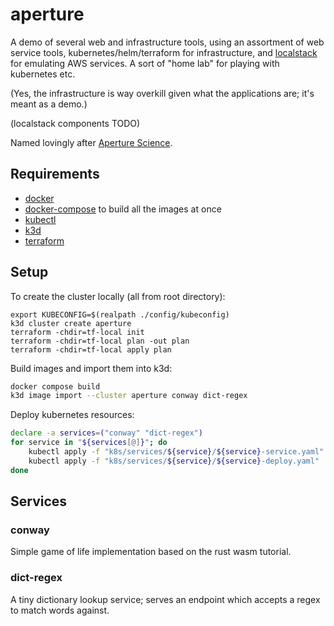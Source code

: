 # aperture

A demo of several web and infrastructure tools, using an assortment of web
service tools, kubernetes/helm/terraform for infrastructure, and [localstack]
for emulating AWS services. A sort of "home lab" for playing with kubernetes
etc.

(Yes, the infrastructure is way overkill given what the applications are; it's
meant as a demo.)

(localstack components TODO)

Named lovingly after [Aperture Science][].

## Requirements

- [docker][]
- [docker-compose][] to build all the images at once
- [kubectl][]
- [k3d][]
- [terraform][]

## Setup

To create the cluster locally (all from root directory):
```
export KUBECONFIG=$(realpath ./config/kubeconfig)
k3d cluster create aperture
terraform -chdir=tf-local init
terraform -chdir=tf-local plan -out plan
terraform -chdir=tf-local apply plan
```

Build images and import them into k3d:
```bash
docker compose build
k3d image import --cluster aperture conway dict-regex
```

Deploy kubernetes resources:
```bash
declare -a services=("conway" "dict-regex")
for service in "${services[@]}"; do
    kubectl apply -f "k8s/services/${service}/${service}-service.yaml"
    kubectl apply -f "k8s/services/${service}/${service}-deploy.yaml"
done
```

## Services

### conway

Simple game of life implementation based on the rust wasm tutorial.

### dict-regex

A tiny dictionary lookup service; serves an endpoint which accepts a regex to
match words against.


[Aperture Science]: https://theportalwiki.com/wiki/Aperture_Science
[docker]: https://docs.docker.com/get-docker/
[docker-compose]: https://docs.docker.com/compose/install/
[kubectl]: https://kubernetes.io/docs/tasks/tools/
[k3d]: https://k3d.io/v5.4.6/
[localstack]: https://localstack.cloud/
[terraform]: https://www.terraform.io/
